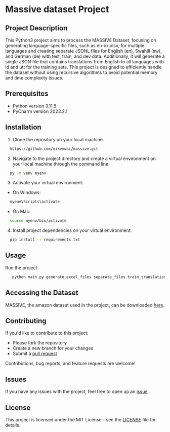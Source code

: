 # Massive dataset Project

## Project Description

This Python3 project aims to process the MASSIVE Dataset, focusing on generating language-specific files, such as en-xx.xlsx, for multiple languages and creating separate JSONL files for English (en), Swahili (sw), and German (de) with test, train, and dev data. Additionally, it will generate a single JSON file that contains translations from English to all languages with id and utt for the training sets. This project is designed to efficiently handle the dataset without using recursive algorithms to avoid potential memory and time complexity issues.

## Prerequisites

- Python version 3.11.5
- PyCharm version 2023.2.1

## Installation

1. Clone the repository on your local machine.

```sh
  https://github.com/mikemwai/massive.git
```

2. Navigate to the project directory and create a virtual environment on your local machine through the command line:

```sh
  py -m venv myenv
```

3. Activate your virtual environment:

- On Windows:

```sh
  myenv\Scripts\activate
```

- On Mac:

```sh
  source myenv/bin/activate
```

4. Install project dependencies on your virtual environment:

```sh
  pip install -r requirements.txt
```

## Usage

Run the project:

```sh
   python main.py generate_excel_files separate_files train_translations
```

## Accessing the Dataset

MASSIVE, the amazon dataset used in the project, can be downloaded [here](https://amazon-massive-nlu-dataset.s3.amazonaws.com/amazon-massive-dataset-1.0.tar.gz).

## Contributing

If you'd like to contribute to this project:

- Please fork the repository
- Create a new branch for your changes
- Submit a [pull request](https://github.com/mikemwai/massive/pulls)

Contributions, bug reports, and feature requests are welcome!

## Issues

If you have any issues with the project, feel free to open up an [issue](https://github.com/mikemwai/massive/issues).

## License

This project is licensed under the MIT License - see the [LICENSE](LICENSE) file for details.
